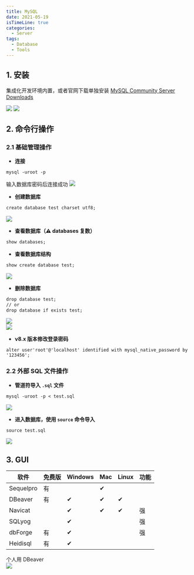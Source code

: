 ```yaml
---
title: MySQL
date: 2021-05-19
isTimeLine: true
categories:
  - Server
tags:
  - Database
  - Tools
---
```


## 1. 安装

集成化开发环境内置，或者官网下载单独安装
[ MySQL Community Server Downloads](https://dev.mysql.com/downloads/mysql/)

![](https://tva1.sinaimg.cn/large/008i3skNly1gqnydwvsfcj30sw0tbtcr.jpg)
![](https://tva1.sinaimg.cn/large/008i3skNly1gqnxmj0a4tj30sw0oyabb.jpg)

## 2. 命令行操作

### 2.1 基础管理操作

- **连接**

```md
mysql -uroot -p
```

输入数据库密码后连接成功
![](https://tva1.sinaimg.cn/large/008i3skNly1gqnx7d2bbsj30sw0htta6.jpg)

- **创建数据库**

```md
create database test charset utf8;
```

![](https://tva1.sinaimg.cn/large/008i3skNly1gqnx8a0dlzj30sw0htmyb.jpg)

- **查看数据库（⚠️ databases 复数）**

```md
show databases;
```

- **查看数据库结构**

```md
show create database test;
```

![](https://tva1.sinaimg.cn/large/008i3skNly1gqnx97v1edj30sw0ed3z4.jpg)

- **删除数据库**

```md
drop database test;
// or
drop database if exists test;
```

![](https://tva1.sinaimg.cn/large/008i3skNly1gqnx7wazf0j30sw0htab9.jpg)  
![](https://tva1.sinaimg.cn/large/008i3skNly1gqnx8kxt4jj30sw0htdgy.jpg)

- **v8.x 版本修改登录密码**

```
alter user'root'@'localhost' identified with mysql_native_password by '123456';
```

### 2.2 外部 SQL 文件操作

- **管道符导入 `.sql` 文件**

```md
mysql -uroot -p < test.sql
```

![](https://tva1.sinaimg.cn/large/008i3skNly1gqnx8xzczyj30sw0hf0tj.jpg)

- **进入数据库，使用 `source` 命令导入**

```md
source test.sql
```

![](https://tva1.sinaimg.cn/large/008i3skNly1gqnx9lsk3yj30sw0jxjsw.jpg)

## 3. GUI

| 软件      | 免费版 | Windows | Mac | Linux | 功能 |
| --------- | ------ | ------- | --- | ----- | ---- |
| Sequelpro | 有     |         | ✔︎  |       |
| DBeaver   | 有     | ✔︎      | ✔︎  | ✔︎    |
| Navicat   |        | ✔︎      | ✔︎  | ✔︎    | 强   |
| SQLyog    |        | ✔︎      |     |       | 强   |
| dbForge   | 有     | ✔︎      |     |       | 强   |
| Heidisql  | 有     | ✔︎      |     |       |

个人用 DBeaver  
![](https://tva1.sinaimg.cn/large/008i3skNly1gqny24vh73j30sw0jpq42.jpg)
